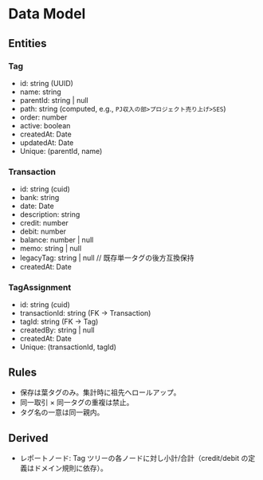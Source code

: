# Data Model

## Entities

### Tag

- id: string (UUID)
- name: string
- parentId: string | null
- path: string (computed, e.g., `PJ収入の部>プロジェクト売り上げ>SES`)
- order: number
- active: boolean
- createdAt: Date
- updatedAt: Date
- Unique: (parentId, name)

### Transaction

- id: string (cuid)
- bank: string
- date: Date
- description: string
- credit: number
- debit: number
- balance: number | null
- memo: string | null
- legacyTag: string | null // 既存単一タグの後方互換保持
- createdAt: Date

### TagAssignment

- id: string (cuid)
- transactionId: string (FK → Transaction)
- tagId: string (FK → Tag)
- createdBy: string | null
- createdAt: Date
- Unique: (transactionId, tagId)

## Rules

- 保存は葉タグのみ。集計時に祖先へロールアップ。
- 同一取引 × 同一タグの重複は禁止。
- タグ名の一意は同一親内。

## Derived

- レポートノード: Tag ツリーの各ノードに対し小計/合計（credit/debit の定義はドメイン規則に依存）。
